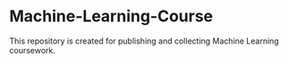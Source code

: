 # Machine-Learning-Course
This repository is created for publishing and collecting Machine Learning coursework.
